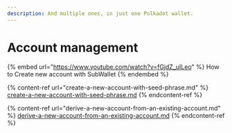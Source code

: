 ```yaml
---
description: And multiple ones, in just one Polkadot wallet.
---
```


# Account management

{% embed url="https://www.youtube.com/watch?v=fGjdZ_uILeo" %}
How to Create new account with SubWallet
{% endembed %}

{% content-ref url="create-a-new-account-with-seed-phrase.md" %}
[create-a-new-account-with-seed-phrase.md](create-a-new-account-with-seed-phrase.md)
{% endcontent-ref %}

{% content-ref url="derive-a-new-account-from-an-existing-account.md" %}
[derive-a-new-account-from-an-existing-account.md](derive-a-new-account-from-an-existing-account.md)
{% endcontent-ref %}
